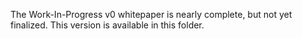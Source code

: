 The Work-In-Progress v0 whitepaper is nearly complete, but not yet finalized. This version is available in this folder.
